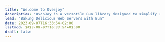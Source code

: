 ```yaml
---
title: "Welcome to Ovenjoy"
description: "OvenJoy is a versatile Bun library designed to simplify routing and middleware management in your web applications. With OvenJoy, you can effortlessly define and manage routes, apply middleware, and handle HTTP requests like a pro."
lead: "Baking Delicious Web Servers with Bun"
date: 2023-09-07T16:33:54+02:00
lastmod: 2023-09-07T16:33:54+02:00
draft: false
---
```

